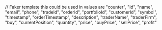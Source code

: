 // Faker template this could be used in values are "counter", "id", "name", "email", "phone", "tradeId", "orderId", "portfolioId", "customerId", "symbol", "timestamp", "orderTimestamp", "description", "traderName", "traderFirm", "buy", "currentPosition", "quantity", "price", "buyPrice", "sellPrice", "profit"
